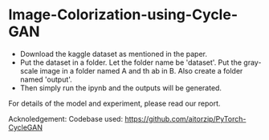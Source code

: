 # Image-Colorization-using-Cycle-GAN

 - Download the kaggle dataset as mentioned in the paper.
 - Put the dataset in a folder. Let the folder name be 'dataset'. Put the gray-scale image in
a folder named A and th ab in B. Also create a folder named 'output'. 
 - Then simply run the ipynb and the outputs will be generated.
 
For details of the model and experiment, please read our report.

Acknoledgement: Codebase used: https://github.com/aitorzip/PyTorch-CycleGAN
